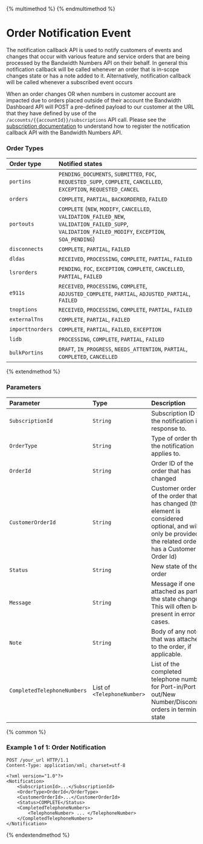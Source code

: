 {% multimethod %}
{% endmultimethod %}

# Order Notification Event

The notification callback API is used to notify customers of events and changes that occur with various feature and service orders that are being processed by the Bandwidth Numbers API on their behalf. In general this notification callback will be called whenever an order that is in-scope changes state or has a note added to it. Alternatively, notification callback will be called whenever a subscribed event occurs

When an order changes OR when numbers in customer account are impacted due to orders placed outside of their account the Bandwidth Dashboard API will POST a pre-defined payload to our customer at the URL that they have defined by use of the `/accounts/{{accountId}}/subscriptions` API call. Please see the [subscription documentation](../../account/subscriptions/about.md) to understand how to register the notification callback API with the Bandwidth Numbers API.

### Order Types

| Order type       | Notified states                                                                                                                                      |
|:-----------------|:-----------------------------------------------------------------------------------------------------------------------------------------------------|
| `portins`        | `PENDING_DOCUMENTS`, `SUBMITTED`, `FOC`, `REQUESTED_SUPP`, `COMPLETE`, `CANCELLED`, `EXCEPTION`, `REQUESTED_CANCEL`                                  |
| `orders`         | `COMPLETE`, `PARTIAL`, `BACKORDERED`, `FAILED`                                                                                                       |
| `portouts`       | `COMPLETE` (`NEW`, `MODIFY`, `CANCELLED`, `VALIDATION_FAILED_NEW`, `VALIDATION_FAILED_SUPP`, `VALIDATION_FAILED_MODIFY`, `EXCEPTION`, `SOA_PENDING`) |
| `disconnects`    | `COMPLETE`, `PARTIAL`, `FAILED`                                                                                                                      |
| `dldas`          | `RECEIVED`, `PROCESSING`, `COMPLETE`, `PARTIAL`, `FAILED`                                                                                            |
| `lsrorders`      | `PENDING`, `FOC`, `EXCEPTION`, `COMPLETE`, `CANCELLED`, `PARTIAL`, `FAILED`                                                                          |
| `e911s`          | `RECEIVED`, `PROCESSING`, `COMPLETE`, `ADJUSTED_COMPLETE`, `PARTIAL`, `ADJUSTED_PARTIAL`, `FAILED`                                                   |
| `tnoptions`      | `RECEIVED`, `PROCESSING`, `COMPLETE`, `PARTIAL`, `FAILED`                                                                                            |
| `externalTns`    | `COMPLETE`, `PARTIAL`, `FAILED`                                                                                                                      |
| `importtnorders` | `COMPLETE`, `PARTIAL`, `FAILED`, `EXCEPTION`                                                                                                         |
| `lidb`           | `PROCESSING`, `COMPLETE`, `PARTIAL`, `FAILED`                                                                                                        |
| `bulkPortins`    | `DRAFT`, `IN_PROGRESS`, `NEEDS_ATTENTION`, `PARTIAL`, `COMPLETED`, `CANCELLED`                                                                       |

{% extendmethod %}


### Parameters

| Parameter                   | Type                        | Description                                                                                                                                                  |
|:----------------------------|:----------------------------|:-------------------------------------------------------------------------------------------------------------------------------------------------------------|
| `SubscriptionId`            | `String`                    | Subscription ID that the notification is in response to.                                                                                                     |
| `OrderType`                 | `String`                    | Type of order that the notification applies to.                                                                                                              |
| `OrderId`                   | `String`                    | Order ID of the order that has changed                                                                                                                       |
| `CustomerOrderId`           | `String`                    | Customer order ID of the order that has changed (the element is considered optional, and will only be provided if the related order has a Customer Order Id) |
| `Status`                    | `String`                    | New state of the order                                                                                                                                       |
| `Message`                   | `String`                    | Message if one was attached as part of the state change. This will often be present in error cases.                                                          |
| `Note`                      | `String`                    | Body of any note that was attached to the order, if applicable.                                                                                              |
| `CompletedTelephoneNumbers` | List of `<TelephoneNumber>` | List of the completed telephone numbers for Port-in/Port-out/New Number/Disconnect orders in terminal state                                                  |

{% common %}
### Example 1 of 1: Order Notification

```http
POST /your_url HTTP/1.1
Content-Type: application/xml; charset=utf-8

<?xml version="1.0"?>
<Notification>
    <SubscriptionId>...</SubscriptionId>
    <OrderType>OrderId</OrderType>
    <CustomerOrderId>...</CustomerOrderId>
    <Status>COMPLETE</Status>
    <CompletedTelephoneNumbers>
        <TelephoneNumber> ... </TelephoneNumber>
    </CompletedTelephoneNumbers>
</Notification>
```

{% endextendmethod %}
